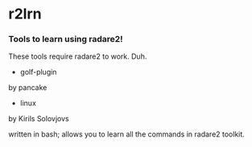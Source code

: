 # r2lrn

### Tools to learn using radare2!
These tools require radare2 to work. Duh.

* golf-plugin

by pancake

* linux

by Kirils Solovjovs

written in bash; allows you to learn all the commands in radare2 toolkit.
